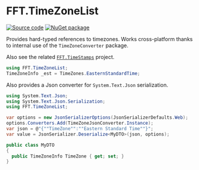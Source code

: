 # FFT.TimeZoneList

[![Source code](https://img.shields.io/static/v1?style=flat&label=&message=Source%20Code&logo=read-the-docs&color=informational)](https://github.com/FastFinTech/FFT.TimeZoneList)
[![NuGet
package](https://img.shields.io/nuget/v/FFT.TimeZoneList.svg)](https://nuget.org/packages/FFT.TimeZoneList)

Provides hard-typed references to timezones. Works cross-platform thanks to internal use of the `TimeZoneConverter` package.

Also see the related [`FFT.TimeStamps`](https://github.com/FastFinTech/FFT.TimeStamps) project.

```csharp
using FFT.TimeZoneList;
TimeZoneInfo _est = TimeZones.EasternStandardTime;
```

Also provides a Json converter for `System.Text.Json` serialization.

```csharp
using System.Text.Json;
using System.Text.Json.Serialization;
using FFT.TimeZoneList;

var options = new JsonSerializerOptions(JsonSerializerDefaults.Web);
options.Converters.Add(TimeZoneJsonConverter.Instance);
var json = @"{""TimeZone"":""Eastern Standard Time""}";
var value = JsonSerializer.Deserialize<MyDTO>(json, options);

public class MyDTO
{
  public TimeZoneInfo TimeZone { get; set; }
}
```
